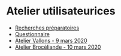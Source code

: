 # Atelier utilisateurices

- [Recherches préparatoires](/20200309_ateliers_utilisateurices/Preparation.md)
- [Questionnaire](/20200309_ateliers_utilisateurices/Questionnaire.md)
- [Atelier Vallons - 9 mars 2020](/20200309_ateliers_utilisateurices/AtelierVallons.md)
- [Atelier Brocéliande - 10 mars 2020](/20200309_ateliers_utilisateurices/AtelierBroceliande.md)

